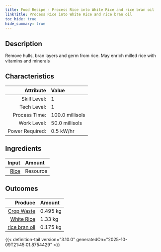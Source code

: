 ```yaml
---
title: Food Recipe - Process Rice into White Rice and rice bran oil
linkTitle: Process Rice into White Rice and rice bran oil
toc_hide: true
hide_summary: true
---
```

<!-- This is generated by the MarsSim HelpGenertor, do not edit. -->

## Description
 Remove hulls, bran layers and germ from rice.&#10;&#9;&#9;May enrich milled rice with vitamins and minerals 

## Characteristics

| Attribute      | Value |
|--------:|:------|
|Skill Level:|1|
|Tech Level:|1|
|Process Time:|100.0 millisols|
|Work Level:|50.0 millisols|
|Power Required:|0.5 kW/hr|

## Ingredients

| Input      | Amount |
|--------:|:------|
|[Rice](/docs/definitions/resource/rice)|Resource|2.0 kg|

## Outcomes


| Produce      | Amount |
|--------:|:------|
|[Crop Waste](/docs/definitions/resource/crop-waste)|0.495 kg|
|[White Rice](/docs/definitions/resource/white-rice)|1.33 kg|
|[rice bran oil](/docs/definitions/resource/rice-bran-oil)|0.175 kg|



{{< definition-tail version="3.10.0" generatedOn="2025-10-09T21:45:01.8754429" >}}



